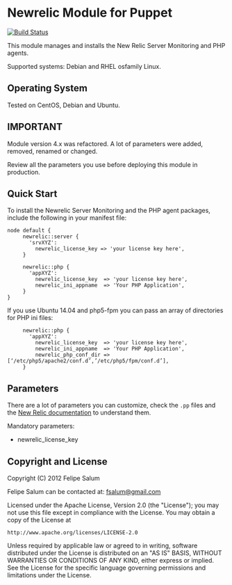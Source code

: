 Newrelic Module for Puppet
==========================
[![Build Status](https://secure.travis-ci.org/fsalum/puppet-newrelic.png)](http://travis-ci.org/fsalum/puppet-newrelic)

This module manages and installs the New Relic Server Monitoring and PHP agents.  

Supported systems: Debian and RHEL osfamily Linux.

Operating System
----------------

Tested on CentOS, Debian and Ubuntu.

IMPORTANT
---------

Module version 4.x was refactored. A lot of parameters were added, removed, renamed or changed.

Review all the parameters you use before deploying this module in production.

Quick Start
-----------

To install the Newrelic Server Monitoring and the PHP agent packages, include the following in your manifest file:

    node default {
         newrelic::server {
           'srvXYZ':
             newrelic_license_key => 'your license key here',
         }

         newrelic::php {
           'appXYZ':
             newrelic_license_key  => 'your license key here',
             newrelic_ini_appname  => 'Your PHP Application',
         }
    }

If you use Ubuntu 14.04 and php5-fpm you can pass an array of directories for PHP ini files:

         newrelic::php {
           'appXYZ':
             newrelic_license_key  => 'your license key here',
             newrelic_ini_appname  => 'Your PHP Application',
             newrelic_php_conf_dir => [‘/etc/php5/apache2/conf.d’,’/etc/php5/fpm/conf.d’],
         }

Parameters
----------

There are a lot of parameters you can customize, check the `.pp` files and the [New Relic documentation](https://docs.newrelic.com/docs/php/php-agent-phpini-settings) to understand them.

Mandatory parameters:

* newrelic_license_key

Copyright and License
---------------------

Copyright (C) 2012 Felipe Salum

Felipe Salum can be contacted at: fsalum@gmail.com

Licensed under the Apache License, Version 2.0 (the "License");
you may not use this file except in compliance with the License.
You may obtain a copy of the License at

    http://www.apache.org/licenses/LICENSE-2.0

Unless required by applicable law or agreed to in writing, software
distributed under the License is distributed on an "AS IS" BASIS,
WITHOUT WARRANTIES OR CONDITIONS OF ANY KIND, either express or implied.
See the License for the specific language governing permissions and
limitations under the License.
